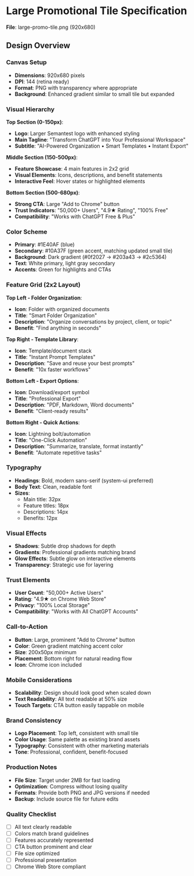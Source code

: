 # Large Promotional Tile Specification
**File**: large-promo-tile.png (920x680)

## Design Overview

### Canvas Setup
- **Dimensions**: 920x680 pixels
- **DPI**: 144 (retina ready)
- **Format**: PNG with transparency where appropriate
- **Background**: Enhanced gradient similar to small tile but expanded

### Visual Hierarchy

**Top Section (0-150px)**:
- **Logo**: Larger Semantest logo with enhanced styling
- **Main Tagline**: "Transform ChatGPT into Your Professional Workspace"
- **Subtitle**: "AI-Powered Organization • Smart Templates • Instant Export"

**Middle Section (150-500px)**:
- **Feature Showcase**: 4 main features in 2x2 grid
- **Visual Elements**: Icons, descriptions, and benefit statements
- **Interactive Feel**: Hover states or highlighted elements

**Bottom Section (500-680px)**:
- **Strong CTA**: Large "Add to Chrome" button
- **Trust Indicators**: "50,000+ Users", "4.9★ Rating", "100% Free"
- **Compatibility**: "Works with ChatGPT Free & Plus"

### Color Scheme
- **Primary**: #1E40AF (blue)
- **Secondary**: #10A37F (green accent, matching updated small tile)
- **Background**: Dark gradient (#0f2027 → #203a43 → #2c5364)
- **Text**: White primary, light gray secondary
- **Accents**: Green for highlights and CTAs

### Feature Grid (2x2 Layout)

**Top Left - Folder Organization**:
- **Icon**: Folder with organized documents
- **Title**: "Smart Folder Organization"
- **Description**: "Organize conversations by project, client, or topic"
- **Benefit**: "Find anything in seconds"

**Top Right - Template Library**:
- **Icon**: Template/document stack
- **Title**: "Instant Prompt Templates"
- **Description**: "Save and reuse your best prompts"
- **Benefit**: "10x faster workflows"

**Bottom Left - Export Options**:
- **Icon**: Download/export symbol
- **Title**: "Professional Export"
- **Description**: "PDF, Markdown, Word documents"
- **Benefit**: "Client-ready results"

**Bottom Right - Quick Actions**:
- **Icon**: Lightning bolt/automation
- **Title**: "One-Click Automation"
- **Description**: "Summarize, translate, format instantly"
- **Benefit**: "Automate repetitive tasks"

### Typography
- **Headings**: Bold, modern sans-serif (system-ui preferred)
- **Body Text**: Clean, readable font
- **Sizes**: 
  - Main title: 32px
  - Feature titles: 18px
  - Descriptions: 14px
  - Benefits: 12px

### Visual Effects
- **Shadows**: Subtle drop shadows for depth
- **Gradients**: Professional gradients matching brand
- **Glow Effects**: Subtle glow on interactive elements
- **Transparency**: Strategic use for layering

### Trust Elements
- **User Count**: "50,000+ Active Users"
- **Rating**: "4.9★ on Chrome Web Store"
- **Privacy**: "100% Local Storage"
- **Compatibility**: "Works with All ChatGPT Accounts"

### Call-to-Action
- **Button**: Large, prominent "Add to Chrome" button
- **Color**: Green gradient matching accent color
- **Size**: 200x50px minimum
- **Placement**: Bottom right for natural reading flow
- **Icon**: Chrome icon included

### Mobile Considerations
- **Scalability**: Design should look good when scaled down
- **Text Readability**: All text readable at 50% size
- **Touch Targets**: CTA button easily tappable on mobile

### Brand Consistency
- **Logo Placement**: Top left, consistent with small tile
- **Color Usage**: Same palette as existing brand assets
- **Typography**: Consistent with other marketing materials
- **Tone**: Professional, confident, benefit-focused

### Production Notes
- **File Size**: Target under 2MB for fast loading
- **Optimization**: Compress without losing quality
- **Formats**: Provide both PNG and JPG versions if needed
- **Backup**: Include source file for future edits

### Quality Checklist
- [ ] All text clearly readable
- [ ] Colors match brand guidelines
- [ ] Features accurately represented
- [ ] CTA button prominent and clear
- [ ] File size optimized
- [ ] Professional presentation
- [ ] Chrome Web Store compliant